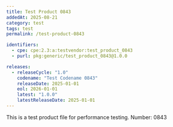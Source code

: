 ```yaml
---
title: Test Product 0843
addedAt: 2025-08-21
category: test
tags: test
permalink: /test-product-0843

identifiers:
  - cpe: cpe:2.3:a:testvendor:test_product_0843
  - purl: pkg:generic/test_product_0843@1.0.0

releases:
  - releaseCycle: "1.0"
    codename: "Test Codename 0843"
    releaseDate: 2025-01-01
    eol: 2026-01-01
    latest: "1.0.0"
    latestReleaseDate: 2025-01-01
---
```


This is a test product file for performance testing. Number: 0843
